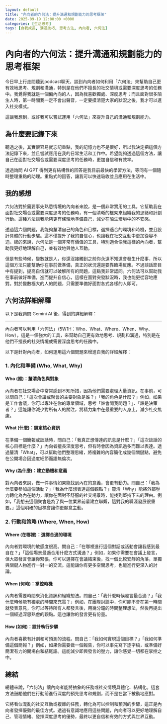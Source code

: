 ```yaml
---
layout: default
title: "內向者的六何法：提升溝通和規劃能力的思考框架"
date: 2025-09-19 12:00:00 +0000
categories: [生活思考]
tags: [自我成長, 溝通技巧, 思考方法, 內向者, 六何法]
---
```


# 內向者的六何法：提升溝通和規劃能力的思考框架

今日早上行走間聽到podcast聊天，談到內向者如何利用「六何法」來幫助自己更有效地思考、規劃和溝通，特別是在他們不擅長的社交情境或需要深度思考的任務中。我覺得我就是一個偏內向的人，因為我喜歡獨處、深度思考；而且面對很多陌生人時，第一時間我一定不會出聲音，一定要摸清楚大家的狀況之後，我才可以進入社交模式。

這讓我想到，或許我可以嘗試運用「六何法」來提升自己的溝通和規劃能力。

## 為什麼要記錄下來

聽過之後，其實很容易就忘記重點，我的記憶力也不是很好，所以我決定把這個方法記錄下來，並且嘗試應用在我的日常生活和工作中。希望能夠透過這個方法，讓自己在面對社交場合或需要深度思考的任務時，更加自信和有效率。

透過詢問 AI GPT 得到更有結構性的回答是我目前最快的學習方法，等同有一個隨時整理重點的助理。重點式的回答，讓我可以快速吸收並且應用在生活中。

## 我的感想

六何法對於需要事先熟悉情境的內向者來說，是一個非常實用的工具。它幫助我在面對社交場合或需要深度思考的任務時，有一個清晰的框架來組織我的思緒和計劃行動。這種方法讓我能夠更有條理地準備自己，減少在陌生環境中的不安感。

透過這六個問題，我能夠釐清自己的角色和目標，選擇適合的環境和時機，並且設計具體的行動步驟。這不僅提升了我的自信心，也讓我在社交互動中更加從容不迫。總的來說，六何法是一個非常有價值的工具，特別適合像我這樣的內向者，幫助我更好地理解自己，並有效地與他人互動。

但是有些時候，變數就是人，你還沒接觸到之前你永遠不知道會發生什麼事，所以這個方法只能幫助你在事前做準備，真正的狀況還是要靠臨場反應。不過談話節目中有提到，提高自信就可以破解所有的問題，這點我非常認同。六何法可以幫助我在事前做好準備，進而提升自信心，這樣在面對突發狀況時，我也能更從容地應對。對於變數極大的人的問題，只需要準備好面對各式各樣的人即可。

## 六何法詳細解釋

以下是我詢問 Gemini AI 後，得到的詳細解釋：

---

內向者可以利用「六何法」（5W1H：Who、What、Where、When、Why、How），這是一個強大的工具，來幫助自己更有效地思考、規劃和溝通，特別是在他們不擅長的社交情境或需要深度思考的任務中。

以下是針對內向者，如何運用這六個問題來增進自我的詳細解釋：

### 1. 內化和準備 (Who, What, Why)

#### Who (誰)：釐清角色與對象
內向者在社交場合中常常感到不知所措，因為他們需要處理大量資訊。在事前，可以問自己：「這次會議或聚會的主要對象是誰？」「我的角色是什麼？」例如，如果是工作會議，你可以專注在你的專業領域，思考「誰會問我問題？」、「誰是決策者？」這能讓你減少對所有人的關注，將精力集中在最重要的人身上，減少社交焦慮。

#### What (什麼)：鎖定核心資訊
在準備一個簡報或談話時，問自己：「我真正想傳達的訊息是什麼？」「這次談話的核心目標是什麼？」內向者擅長深度思考，但有時會因為資訊過多而難以表達。透過釐清「What」，可以幫助他們整理思緒，將複雜的內容簡化成幾個關鍵點，避免在公開場合因過度細節而語無倫次。

#### Why (為什麼)：建立動機和意義
對內向者來說，做一件事情如果能找到內在的意義，會更有動力。問自己：「我為什麼要參加這個活動？」「我為什麼想表達這個觀點？」釐清「Why」能將外部壓力轉化為內在動力，讓你在面對不舒服的社交場景時，能找到堅持下去的理由。例如，「我想去這個聚會是為了與一位業界前輩建立聯繫，這對我的職涯發展很重要。」這個明確的目標會讓你更願意主動。

### 2. 行動和策略 (Where, When, How)

#### Where (在哪裡)：選擇合適的環境
內向者對環境的敏感度很高。問自己：「在哪裡進行這個對話或活動會讓我感到最自在？」「這個場景最適合用什麼方式溝通？」例如，如果你需要在會議上發言，但大眾發言會讓你緊張，你可以選擇在會議結束後，找一個比較安靜的角落，單獨與關鍵人物進行一對一的交流。這能讓你有更多空間思考，也能進行更深入的討論。

#### When (何時)：掌控時機
內向者需要時間來消化資訊和組織想法。問自己：「我什麼時候發言最合適？」「我什麼時候能有獨處的時間來充電？」例如，在團隊討論中，你可能不會在第一時間就發表意見，你可以等待所有人都發言後，用幾分鐘的時間整理想法，然後再提出一個經過深思熟慮的觀點。這也讓你的發言更有份量。

#### How (如何)：設計執行步驟
內向者喜歡有計劃和可預測的流程。問自己：「我如何實現這個目標？」「我如何準備這個簡報？」例如，如果你需要做一個報告，你可以事先寫下逐字稿，或準備好簡潔有力的開場白和結尾語。這能減少即興發言的壓力，讓你感覺一切都在掌控之中。

## 總結

總體來說，「六何法」讓內向者能將抽象的任務或社交情境具體化、結構化。這套方法鼓勵他們在行動前進行深度的預先思考和規劃，而不是在當下被動地應對。

它將看似混亂的社交互動或複雜的任務，轉化為可以控制和預測的步驟，這正是內向者發揮優勢的最佳方式。透過有意識地應用這些問題，內向者可以更好地理解自己、管理情緒、發揮深度思考的優勢，最終以更自信和有效的方式與世界互動。